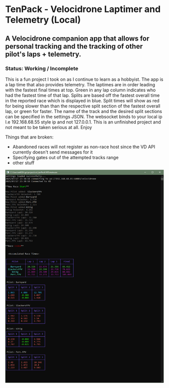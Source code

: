 # TenPack - Velocidrone Laptimer and Telemetry (Local) 

## A Velocidrone companion app that allows for personal tracking and the tracking of other pilot's laps + telemetry.

### Status: Working / Incomplete
This is a fun project I took on as I continue to learn as a hobbyist. The app is a lap time that also provides telemetry. The laptimes are in order leading with the fastest final times at top. Green in any lap column indicates who had the fastest time of that lap. Splits are based off the fastest overall time in the reported race which is displayed in blue. Split times will show as red for being slower than than the respective split section of the fastest overall lap, or green for faster.  The name of the track and the desired split sections can be specified in the settings JSON. The websocket binds to your local ip I.e 192.168.68.55 style ip and not 127.0.0.1. This is an unfinished project and not meant to be taken serious at all. Enjoy

Things that are broken:
- Abandoned races will not register as non-race host since the VD API currently doesn't send messages for it
- Specifying gates out of the attempted tracks range
- other stuff

![Image of Laptimes with split times](https://raw.githubusercontent.com/k1tig/TenPack/refs/heads/main/WS/TenpackCLI.png)
